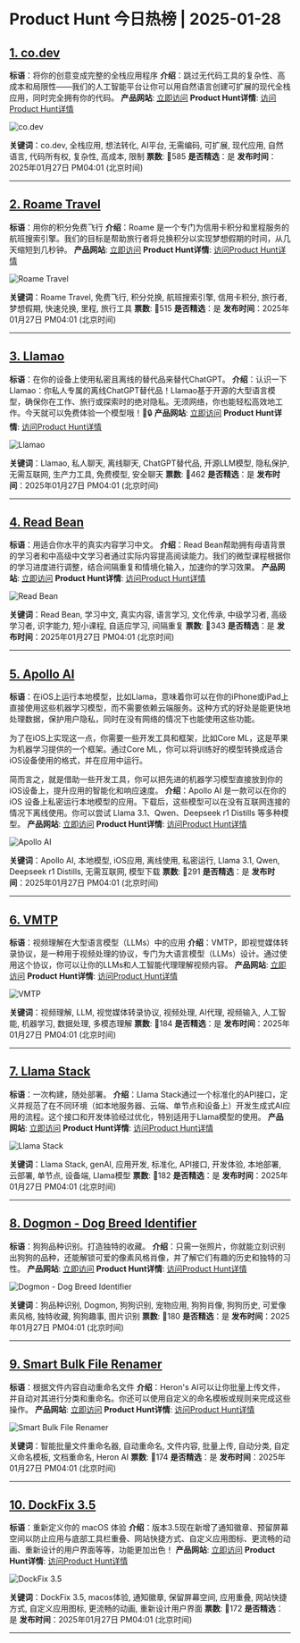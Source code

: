 # Product Hunt 今日热榜 | 2025-01-28

## [1. co.dev](https://www.producthunt.com/posts/co-dev?utm_campaign=producthunt-api&utm_medium=api-v2&utm_source=Application%3A+phtrends+%28ID%3A+147529%29)
**标语**：将你的创意变成完整的全栈应用程序
**介绍**：跳过无代码工具的复杂性、高成本和局限性——我们的人工智能平台让你可以用自然语言创建可扩展的现代全栈应用，同时完全拥有你的代码。
**产品网站**: [立即访问](https://www.producthunt.com/r/KDLTNUDL6TO7VP?utm_campaign=producthunt-api&utm_medium=api-v2&utm_source=Application%3A+phtrends+%28ID%3A+147529%29)
**Product Hunt详情**: [访问Product Hunt详情](https://www.producthunt.com/posts/co-dev?utm_campaign=producthunt-api&utm_medium=api-v2&utm_source=Application%3A+phtrends+%28ID%3A+147529%29)

![co.dev](https://ph-files.imgix.net/35e31aac-1537-4bc3-bb3e-f1b5257c9daa.png?auto=format&fit=crop&frame=1&h=512&w=1024)

**关键词**：co.dev, 全栈应用, 想法转化, AI平台, 无需编码, 可扩展, 现代应用, 自然语言, 代码所有权, 复杂性, 高成本, 限制
**票数**: 🔺585
**是否精选**：是
**发布时间**：2025年01月27日 PM04:01 (北京时间)

---

## [2. Roame Travel](https://www.producthunt.com/posts/roame-travel?utm_campaign=producthunt-api&utm_medium=api-v2&utm_source=Application%3A+phtrends+%28ID%3A+147529%29)
**标语**：用你的积分免费飞行
**介绍**：Roame 是一个专门为信用卡积分和里程服务的航班搜索引擎。我们的目标是帮助旅行者将兑换积分以实现梦想假期的时间，从几天缩短到几秒钟。
**产品网站**: [立即访问](https://www.producthunt.com/r/BIQGWTHLZRVN72?utm_campaign=producthunt-api&utm_medium=api-v2&utm_source=Application%3A+phtrends+%28ID%3A+147529%29)
**Product Hunt详情**: [访问Product Hunt详情](https://www.producthunt.com/posts/roame-travel?utm_campaign=producthunt-api&utm_medium=api-v2&utm_source=Application%3A+phtrends+%28ID%3A+147529%29)

![Roame Travel](https://ph-files.imgix.net/eff523f5-dc4d-48d0-90e9-ab725db4931c.png?auto=format&fit=crop&frame=1&h=512&w=1024)

**关键词**：Roame Travel, 免费飞行, 积分兑换, 航班搜索引擎, 信用卡积分, 旅行者, 梦想假期, 快速兑换, 里程, 旅行工具
**票数**: 🔺515
**是否精选**：是
**发布时间**：2025年01月27日 PM04:01 (北京时间)

---

## [3. Llamao](https://www.producthunt.com/posts/llamao?utm_campaign=producthunt-api&utm_medium=api-v2&utm_source=Application%3A+phtrends+%28ID%3A+147529%29)
**标语**：在你的设备上使用私密且离线的替代品来替代ChatGPT。
**介绍**：认识一下Llamao：你私人专属的离线ChatGPT替代品！Llamao基于开源的大型语言模型，确保你在工作、旅行或探索时的绝对隐私。无须网络，你也能轻松高效地工作。今天就可以免费体验一个模型哦！🚀🔒
**产品网站**: [立即访问](https://www.producthunt.com/r/FXB2JKVORJXSKO?utm_campaign=producthunt-api&utm_medium=api-v2&utm_source=Application%3A+phtrends+%28ID%3A+147529%29)
**Product Hunt详情**: [访问Product Hunt详情](https://www.producthunt.com/posts/llamao?utm_campaign=producthunt-api&utm_medium=api-v2&utm_source=Application%3A+phtrends+%28ID%3A+147529%29)

![Llamao](https://ph-files.imgix.net/117c3efd-e07f-4317-b3ae-86bc5e90e997.png?auto=format&fit=crop&frame=1&h=512&w=1024)

**关键词**：Llamao, 私人聊天, 离线聊天, ChatGPT替代品, 开源LLM模型, 隐私保护, 无需互联网, 生产力工具, 免费模型, 安全聊天
**票数**: 🔺462
**是否精选**：是
**发布时间**：2025年01月27日 PM04:01 (北京时间)

---

## [4. Read Bean](https://www.producthunt.com/posts/read-bean?utm_campaign=producthunt-api&utm_medium=api-v2&utm_source=Application%3A+phtrends+%28ID%3A+147529%29)
**标语**：用适合你水平的真实内容学习中文。
**介绍**：Read Bean帮助拥有母语背景的学习者和中高级中文学习者通过实际内容提高阅读能力。我们的微型课程根据你的学习进度进行调整，结合间隔重复和情境化输入，加速你的学习效果。
**产品网站**: [立即访问](https://www.producthunt.com/r/F2A2T27ZM55SLM?utm_campaign=producthunt-api&utm_medium=api-v2&utm_source=Application%3A+phtrends+%28ID%3A+147529%29)
**Product Hunt详情**: [访问Product Hunt详情](https://www.producthunt.com/posts/read-bean?utm_campaign=producthunt-api&utm_medium=api-v2&utm_source=Application%3A+phtrends+%28ID%3A+147529%29)

![Read Bean](https://ph-files.imgix.net/3d523cb5-fe63-4626-97b0-6b17df1f07e4.png?auto=format&fit=crop&frame=1&h=512&w=1024)

**关键词**：Read Bean, 学习中文, 真实内容, 语言学习, 文化传承, 中级学习者, 高级学习者, 识字能力, 短小课程, 自适应学习, 间隔重复
**票数**: 🔺343
**是否精选**：是
**发布时间**：2025年01月27日 PM04:01 (北京时间)

---

## [5. Apollo AI](https://www.producthunt.com/posts/apollo-ai?utm_campaign=producthunt-api&utm_medium=api-v2&utm_source=Application%3A+phtrends+%28ID%3A+147529%29)
**标语**：在iOS上运行本地模型，比如Llama，意味着你可以在你的iPhone或iPad上直接使用这些机器学习模型，而不需要依赖云端服务。这种方式的好处是能更快地处理数据，保护用户隐私，同时在没有网络的情况下也能使用这些功能。

为了在iOS上实现这一点，你需要一些开发工具和框架，比如Core ML，这是苹果为机器学习提供的一个框架。通过Core ML，你可以将训练好的模型转换成适合iOS设备使用的格式，并在应用中运行。

简而言之，就是借助一些开发工具，你可以把先进的机器学习模型直接放到你的iOS设备上，提升应用的智能化和响应速度。
**介绍**：Apollo AI 是一款可以在你的 iOS 设备上私密运行本地模型的应用。下载后，这些模型可以在没有互联网连接的情况下离线使用。你可以尝试 Llama 3.1、Qwen、Deepseek r1 Distills 等多种模型。
**产品网站**: [立即访问](https://www.producthunt.com/r/K4R7WR44LCBJG2?utm_campaign=producthunt-api&utm_medium=api-v2&utm_source=Application%3A+phtrends+%28ID%3A+147529%29)
**Product Hunt详情**: [访问Product Hunt详情](https://www.producthunt.com/posts/apollo-ai?utm_campaign=producthunt-api&utm_medium=api-v2&utm_source=Application%3A+phtrends+%28ID%3A+147529%29)

![Apollo AI](https://ph-files.imgix.net/b1ee5401-31d8-4709-83b2-3d64b16ce3dc.png?auto=format&fit=crop&frame=1&h=512&w=1024)

**关键词**：Apollo AI, 本地模型, iOS应用, 离线使用, 私密运行, Llama 3.1, Qwen, Deepseek r1 Distills, 无需互联网, 模型下载
**票数**: 🔺291
**是否精选**：是
**发布时间**：2025年01月27日 PM04:01 (北京时间)

---

## [6. VMTP](https://www.producthunt.com/posts/vmtp?utm_campaign=producthunt-api&utm_medium=api-v2&utm_source=Application%3A+phtrends+%28ID%3A+147529%29)
**标语**：视频理解在大型语言模型（LLMs）中的应用
**介绍**：VMTP，即视觉媒体转录协议，是一种用于视频处理的协议，专门为大语言模型（LLMs）设计。通过使用这个协议，你可以让你的LLMs和人工智能代理理解视频内容。
**产品网站**: [立即访问](https://www.producthunt.com/r/ZTZIFX3EPXDU26?utm_campaign=producthunt-api&utm_medium=api-v2&utm_source=Application%3A+phtrends+%28ID%3A+147529%29)
**Product Hunt详情**: [访问Product Hunt详情](https://www.producthunt.com/posts/vmtp?utm_campaign=producthunt-api&utm_medium=api-v2&utm_source=Application%3A+phtrends+%28ID%3A+147529%29)

![VMTP](https://ph-files.imgix.net/c1d2169b-680e-4b6c-8b89-ea6bbdfcf33e.png?auto=format&fit=crop&frame=1&h=512&w=1024)

**关键词**：视频理解, LLM, 视觉媒体转录协议, 视频处理, AI代理, 视频输入, 人工智能, 机器学习, 数据处理, 多模态理解
**票数**: 🔺184
**是否精选**：是
**发布时间**：2025年01月27日 PM04:01 (北京时间)

---

## [7. Llama Stack](https://www.producthunt.com/posts/llama-stack?utm_campaign=producthunt-api&utm_medium=api-v2&utm_source=Application%3A+phtrends+%28ID%3A+147529%29)
**标语**：一次构建，随处部署。
**介绍**：Llama Stack通过一个标准化的API接口，定义并规范了在不同环境（如本地服务器、云端、单节点和设备上）开发生成式AI应用的流程。这个接口和开发体验经过优化，特别适用于Llama模型的使用。
**产品网站**: [立即访问](https://www.producthunt.com/r/NU5U5BOFAVDF64?utm_campaign=producthunt-api&utm_medium=api-v2&utm_source=Application%3A+phtrends+%28ID%3A+147529%29)
**Product Hunt详情**: [访问Product Hunt详情](https://www.producthunt.com/posts/llama-stack?utm_campaign=producthunt-api&utm_medium=api-v2&utm_source=Application%3A+phtrends+%28ID%3A+147529%29)

![Llama Stack](https://ph-files.imgix.net/d012e669-5f7f-4e7a-b2f4-7a6b1a7cb7b1.jpeg?auto=format&fit=crop&frame=1&h=512&w=1024)

**关键词**：Llama Stack, genAI, 应用开发, 标准化, API接口, 开发体验, 本地部署, 云部署, 单节点, 设备端, Llama模型
**票数**: 🔺182
**是否精选**：是
**发布时间**：2025年01月27日 PM04:01 (北京时间)

---

## [8. Dogmon - Dog Breed Identifier](https://www.producthunt.com/posts/dogmon-dog-breed-identifier?utm_campaign=producthunt-api&utm_medium=api-v2&utm_source=Application%3A+phtrends+%28ID%3A+147529%29)
**标语**：狗狗品种识别。打造独特的收藏。
**介绍**：只需一张照片，你就能立刻识别出狗狗的品种，还能解锁可爱的像素风格肖像，并了解它们有趣的历史和独特的习性。
**产品网站**: [立即访问](https://www.producthunt.com/r/7I6WF5NZ4DITSX?utm_campaign=producthunt-api&utm_medium=api-v2&utm_source=Application%3A+phtrends+%28ID%3A+147529%29)
**Product Hunt详情**: [访问Product Hunt详情](https://www.producthunt.com/posts/dogmon-dog-breed-identifier?utm_campaign=producthunt-api&utm_medium=api-v2&utm_source=Application%3A+phtrends+%28ID%3A+147529%29)

![Dogmon - Dog Breed Identifier](https://ph-files.imgix.net/d3d6ac0a-1ade-4ab3-899f-74a456e21ea5.png?auto=format&fit=crop&frame=1&h=512&w=1024)

**关键词**：狗品种识别, Dogmon, 狗狗识别, 宠物应用, 狗狗肖像, 狗狗历史, 可爱像素风格, 独特收藏, 狗狗趣事, 图片识别
**票数**: 🔺180
**是否精选**：是
**发布时间**：2025年01月27日 PM04:01 (北京时间)

---

## [9. Smart Bulk File Renamer](https://www.producthunt.com/posts/smart-bulk-file-renamer?utm_campaign=producthunt-api&utm_medium=api-v2&utm_source=Application%3A+phtrends+%28ID%3A+147529%29)
**标语**：根据文件内容自动重命名文件
**介绍**：Heron's AI可以让你批量上传文件，并自动对其进行分类和重命名。你还可以使用自定义的命名模板或规则来完成这些操作。
**产品网站**: [立即访问](https://www.producthunt.com/r/IVFUWJNSTX4D3N?utm_campaign=producthunt-api&utm_medium=api-v2&utm_source=Application%3A+phtrends+%28ID%3A+147529%29)
**Product Hunt详情**: [访问Product Hunt详情](https://www.producthunt.com/posts/smart-bulk-file-renamer?utm_campaign=producthunt-api&utm_medium=api-v2&utm_source=Application%3A+phtrends+%28ID%3A+147529%29)

![Smart Bulk File Renamer](https://ph-files.imgix.net/1266054d-838a-4d6e-a33e-d3e3d754eb21.png?auto=format&fit=crop&frame=1&h=512&w=1024)

**关键词**：智能批量文件重命名器, 自动重命名, 文件内容, 批量上传, 自动分类, 自定义命名模板, 文档重命名, Heron AI
**票数**: 🔺174
**是否精选**：是
**发布时间**：2025年01月27日 PM04:01 (北京时间)

---

## [10. DockFix 3.5](https://www.producthunt.com/posts/dockfix-3-5?utm_campaign=producthunt-api&utm_medium=api-v2&utm_source=Application%3A+phtrends+%28ID%3A+147529%29)
**标语**：重新定义你的 macOS 体验
**介绍**：版本3.5现在新增了通知徽章、预留屏幕空间以防止应用与底部工具栏重叠、网站快捷方式、自定义应用图标、更流畅的动画、重新设计的用户界面等等，功能更加出色！
**产品网站**: [立即访问](https://www.producthunt.com/r/2L7QMLUASFV4XB?utm_campaign=producthunt-api&utm_medium=api-v2&utm_source=Application%3A+phtrends+%28ID%3A+147529%29)
**Product Hunt详情**: [访问Product Hunt详情](https://www.producthunt.com/posts/dockfix-3-5?utm_campaign=producthunt-api&utm_medium=api-v2&utm_source=Application%3A+phtrends+%28ID%3A+147529%29)

![DockFix 3.5](https://ph-files.imgix.net/f1d64de1-b8a4-423f-9592-bb9c000f16b3.png?auto=format&fit=crop&frame=1&h=512&w=1024)

**关键词**：DockFix 3.5, macos体验, 通知徽章, 保留屏幕空间, 应用重叠, 网站快捷方式, 自定义应用图标, 更流畅的动画, 重新设计用户界面
**票数**: 🔺172
**是否精选**：是
**发布时间**：2025年01月27日 PM04:01 (北京时间)

---

